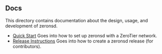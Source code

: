 ## Docs

This directory contains documentation about the design, usage, and development of zeronsd.

- [Quick Start](quickstart.md) Goes into how to set up zeronsd with a ZeroTier network.
- [Release Instructions](release.md) Goes into how to create a zeronsd release (for contributors).

